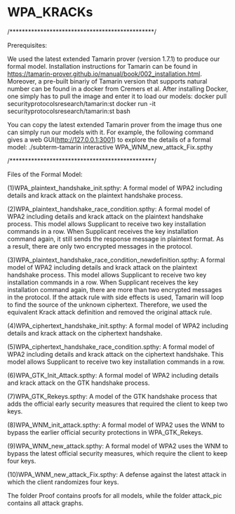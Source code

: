 # WPA_KRACKs

/***********************************************/

Prerequisites:

We used the latest extended Tamarin prover (version 1.7.1) to produce our formal model. Installation instructions for Tamarin can be found in https://tamarin-prover.github.io/manual/book/002_installation.html.
Moreover, a pre-built binariy of Tamarin version that supports natural number can be found in a docker from Cremers et al. After installing Docker, one simply has to pull the image and enter it to load our models:
docker pull securityprotocolsresearch/tamarin:st
docker run -it securityprotocolsresearch/tamarin:st bash

You can copy the latest extended Tamarin prover from the image thus one can simply run our models with it.
For example, the following command gives a web GUI(http://127.0.0.1:3001) to explore the details of a formal model:
 ./subterm-tamarin interactive WPA_WNM_new_attack_Fix.spthy


/***********************************************/

Files of the Formal Model:

(1)WPA_plaintext_handshake_init.spthy: A formal model of WPA2 including details and krack attack on the plaintext handshake process.

(2)WPA_plaintext_handshake_race_condition.spthy: A formal model of WPA2 including details and krack attack on the plaintext handshake process. This model allows Supplicant to receive two key installation commands in a row. When Supplicant receives the key installation command again, it still sends the response message in plaintext format. As a result, there are only two encrypted messages in the protocol.

(3)WPA_plaintext_handshake_race_condition_newdefinition.spthy: A formal model of WPA2 including details and krack attack on the plaintext handshake process. This model allows Supplicant to receive two key installation commands in a row. When Supplicant receives the key installation command again, there are more than two encrypted messages in the protocol. If the attack rule with side effects is used, Tamarin will loop to find the source of the unknown ciphertext. Therefore, we used the equivalent Krack attack definition and removed the original attack rule.

(4)WPA_ciphertext_handshake_init.spthy: A formal model of WPA2 including details and krack attack on the ciphertext handshake.

(5)WPA_ciphertext_handshake_race_condition.spthy: A formal model of WPA2 including details and krack attack on the ciphertext handshake. This model allows Supplicant to receive two key installation commands in a row.

(6)WPA_GTK_Init_Attack.spthy: A formal model of WPA2 including details and krack attack on the GTK handshake process.

(7)WPA_GTK_Rekeys.spthy: A model of the GTK handshake process that adds the official early security measures that required the client to keep two keys.

(8)WPA_WNM_init_attack.spthy: A formal model of WPA2 uses the WNM to bypass the earlier official security protections in WPA_GTK_Rekeys.

(9)WPA_WNM_new_attack.spthy: A formal model of WPA2 uses the WNM to bypass the latest official security measures, which require the client to keep four keys.

(10)WPA_WNM_new_attack_Fix.spthy: A defense against the latest attack in which the client randomizes four keys.

The folder Proof contains proofs for all models, while the folder attack_pic contains all attack graphs.
